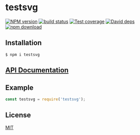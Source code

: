 # testsvg

[![NPM version][npm-image]][npm-url]
[![build status][travis-image]][travis-url]
[![Test coverage][codecov-image]][codecov-url]
[![David deps][david-image]][david-url]
[![npm download][download-image]][download-url]



## Installation

`$ npm i testsvg`

## [API Documentation](https://cheminfo.github.io/testsvg/)

## Example

```js
const testsvg = require('testsvg');
```

## License

[MIT](./LICENSE)

[npm-image]: https://img.shields.io/npm/v/testsvg.svg?style=flat-square
[npm-url]: https://www.npmjs.com/package/testsvg
[travis-image]: https://img.shields.io/travis/com/cheminfo/testsvg/master.svg?style=flat-square
[travis-url]: https://travis-ci.com/cheminfo/testsvg
[codecov-image]: https://img.shields.io/codecov/c/github/cheminfo/testsvg.svg?style=flat-square
[codecov-url]: https://codecov.io/gh/cheminfo/testsvg
[david-image]: https://img.shields.io/david/cheminfo/testsvg.svg?style=flat-square
[david-url]: https://david-dm.org/cheminfo/testsvg
[download-image]: https://img.shields.io/npm/dm/testsvg.svg?style=flat-square
[download-url]: https://www.npmjs.com/package/testsvg
